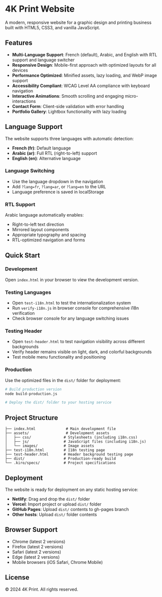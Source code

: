 # 4K Print Website

A modern, responsive website for a graphic design and printing business built with HTML5, CSS3, and vanilla JavaScript.

## Features

- **Multi-Language Support**: French (default), Arabic, and English with RTL support and language switcher
- **Responsive Design**: Mobile-first approach with optimized layouts for all devices
- **Performance Optimized**: Minified assets, lazy loading, and WebP image support
- **Accessibility Compliant**: WCAG Level AA compliance with keyboard navigation
- **Interactive Animations**: Smooth scrolling and engaging micro-interactions
- **Contact Form**: Client-side validation with error handling
- **Portfolio Gallery**: Lightbox functionality with lazy loading

## Language Support

The website supports three languages with automatic detection:

- **French (fr)**: Default language
- **Arabic (ar)**: Full RTL (right-to-left) support
- **English (en)**: Alternative language

### Language Switching
- Use the language dropdown in the navigation
- Add `?lang=fr`, `?lang=ar`, or `?lang=en` to the URL
- Language preference is saved in localStorage

### RTL Support
Arabic language automatically enables:
- Right-to-left text direction
- Mirrored layout components
- Appropriate typography and spacing
- RTL-optimized navigation and forms

## Quick Start

### Development
Open `index.html` in your browser to view the development version.

### Testing Languages
- Open `test-i18n.html` to test the internationalization system
- Run `verify-i18n.js` in browser console for comprehensive i18n verification
- Check browser console for any language switching issues

### Testing Header
- Open `test-header.html` to test navigation visibility across different backgrounds
- Verify header remains visible on light, dark, and colorful backgrounds
- Test mobile menu functionality and positioning

### Production
Use the optimized files in the `dist/` folder for deployment:

```bash
# Build production version
node build-production.js

# Deploy the dist/ folder to your hosting service
```

## Project Structure

```
├── index.html              # Main development file
├── assets/                 # Development assets
│   ├── css/               # Stylesheets (including i18n.css)
│   ├── js/                # JavaScript files (including i18n.js)
│   └── images/            # Image assets
├── test-i18n.html         # I18n testing page
├── test-header.html       # Header background testing page
├── dist/                  # Production-ready build
└── .kiro/specs/           # Project specifications
```

## Deployment

The website is ready for deployment on any static hosting service:

- **Netlify**: Drag and drop the `dist/` folder
- **Vercel**: Import project or upload `dist/` folder  
- **GitHub Pages**: Upload `dist/` contents to gh-pages branch
- **Other hosts**: Upload `dist/` folder contents

## Browser Support

- Chrome (latest 2 versions)
- Firefox (latest 2 versions)
- Safari (latest 2 versions)
- Edge (latest 2 versions)
- Mobile browsers (iOS Safari, Chrome Mobile)

## License

© 2024 4K Print. All rights reserved.